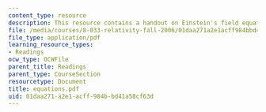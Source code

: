 ```yaml
---
content_type: resource
description: This resource contains a handout on Einstein's field equations.
file: /media/courses/8-033-relativity-fall-2006/01daa271a2e1acff984bbd41a58cf63d_equations.pdf
file_type: application/pdf
learning_resource_types:
- Readings
ocw_type: OCWFile
parent_title: Readings
parent_type: CourseSection
resourcetype: Document
title: equations.pdf
uid: 01daa271-a2e1-acff-984b-bd41a58cf63d
---
```

